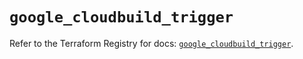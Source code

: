 # `google_cloudbuild_trigger`

Refer to the Terraform Registry for docs: [`google_cloudbuild_trigger`](https://registry.terraform.io/providers/hashicorp/google/5.15.0/docs/resources/cloudbuild_trigger).
